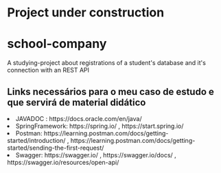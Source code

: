 <h1> Project under construction </h1>

# school-company
A studying-project about registrations of a student's database and it's connection with an REST API

<h2> Links necessários para o meu caso de estudo e que servirá de material didático  </h2>
<li>JAVADOC : https://docs.oracle.com/en/java/
<li>SpringFramework: https://spring.io/ , https://start.spring.io/
<li>Postman: https://learning.postman.com/docs/getting-started/introduction/ , https://learning.postman.com/docs/getting-started/sending-the-first-request/
<li>Swagger: https://swagger.io/ , https://swagger.io/docs/ ,  https://swagger.io/resources/open-api/
